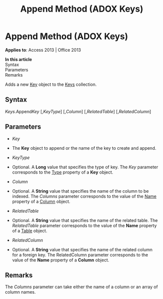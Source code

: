 ﻿---
title: Append Method (ADOX Keys)
TOCTitle: Append Method (ADOX Keys)
ms:assetid: 14d6e8d7-5c9e-a422-47d6-ebfd9dd7a120
ms:mtpsurl: https://msdn.microsoft.com/en-us/library/JJ248913(v=office.15)
ms:contentKeyID: 48543396
ms.date: 09/18/2015
mtps_version: v=office.15
---

# Append Method (ADOX Keys)


**Applies to**: Access 2013 | Office 2013

**In this article**  
Syntax  
Parameters  
Remarks  

Adds a new [Key](key-object-adox.md) object to the [Keys](keys-collection-adox.md) collection.

## Syntax

*Keys*.Append*Key* \[,*KeyType*\] \[,*Column*\] \[,*RelatedTable*\] \[,*RelatedColumn*\]

## Parameters

  - *Key*

  - The **Key** object to append or the name of the key to create and append.

  - *KeyType*

  - Optional. A **Long** value that specifies the type of key. The *Key* parameter corresponds to the [Type](https://msdn.microsoft.com/en-us/library/jj248879\(v=office.15\)) property of a **Key** object.

  - *Column*

  - Optional. A **String** value that specifies the name of the column to be indexed. The *Columns* parameter corresponds to the value of the [Name](name-property-adox.md) property of a [Column](column-object-adox.md) object.

  - *RelatedTable*

  - Optional. A **String** value that specifies the name of the related table. The *RelatedTable* parameter corresponds to the value of the **Name** property of a [Table](table-object-adox.md) object.

  - *RelatedColumn*

  - Optional. A **String** value that specifies the name of the related column for a foreign key. The RelatedColumn parameter corresponds to the value of the **Name** property of a **Column** object.

## Remarks

The *Columns* parameter can take either the name of a column or an array of column names.

